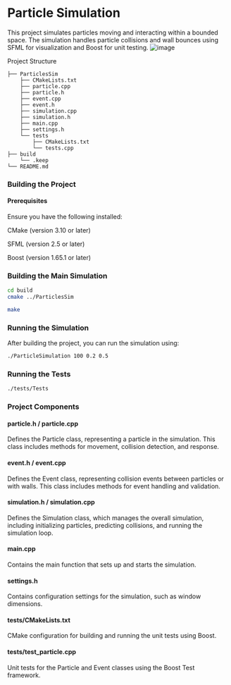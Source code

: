 ﻿# Particle Simulation
This project simulates particles moving and interacting within a bounded space. The simulation handles particle collisions and wall bounces using SFML for visualization and Boost for unit testing.
![image](https://github.com/WojciechMat/ParticlesSim/assets/74838859/be9d4710-858f-4030-8667-e3425a2da710)

Project Structure
```plain
├── ParticlesSim
    ├── CMakeLists.txt
    ├── particle.cpp
    ├── particle.h
    ├── event.cpp
    ├── event.h
    ├── simulation.cpp
    ├── simulation.h
    ├── main.cpp
    ├── settings.h
    └── tests
        ├── CMakeLists.txt
        └── tests.cpp
├── build
    └── .keep
└── README.md

```
### Building the Project
#### Prerequisites
Ensure you have the following installed:

CMake (version 3.10 or later)

SFML (version 2.5 or later)

Boost (version 1.65.1 or later)

### Building the Main Simulation

```sh
cd build
cmake ../ParticlesSim

make
```
### Running the Simulation
After building the project, you can run the simulation using:

```sh
./ParticleSimulation 100 0.2 0.5
```
### Running the Tests

```sh
./tests/Tests
```
### Project Components
#### particle.h / particle.cpp
Defines the Particle class, representing a particle in the simulation. This class includes methods for movement, collision detection, and response.

#### event.h / event.cpp
Defines the Event class, representing collision events between particles or with walls. This class includes methods for event handling and validation.

#### simulation.h / simulation.cpp
Defines the Simulation class, which manages the overall simulation, including initializing particles, predicting collisions, and running the simulation loop.

#### main.cpp
Contains the main function that sets up and starts the simulation.

#### settings.h
Contains configuration settings for the simulation, such as window dimensions.

#### tests/CMakeLists.txt
CMake configuration for building and running the unit tests using Boost.

#### tests/test_particle.cpp
Unit tests for the Particle and Event classes using the Boost Test framework.

